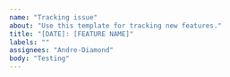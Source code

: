 ```yaml
---
name: "Tracking issue"
about: "Use this template for tracking new features."
title: "[DATE]: [FEATURE NAME]"
labels: ""
assignees: "Andre-Diamond"
body: "Testing"
---
```


